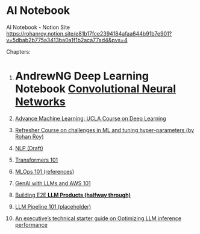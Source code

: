 # AI Notebook
AI Notebook - Notion Site
https://rohanroy.notion.site/e81b17fce2394184afaa644b91b7e901?v=5dbab2b775a3413ba0a1f1b2aca77ad4&pvs=4

Chapters: 
1. # AndrewNG Deep Learning Notebook [Convolutional Neural Networks](https://www.notion.so/Convolutional-Neural-Networks-8fa9d2f4158d4192ac7bfc8170875bfa?pvs=21)

2. [Advance Machine Learning: UCLA Course on Deep Learning](https://www.notion.so/Advance-Machine-Learning-UCLA-Course-on-Deep-Learning-1333afd85f8080dca6add3c37bc788ba?pvs=21)

3. [Refresher Course on challenges in ML and tuning hyper-parameters (by Rohan Roy)](https://www.notion.so/Refresher-Course-on-challenges-in-ML-and-tuning-hyper-parameters-by-Rohan-Roy-3b7e5940b25f4829951a29d67622d1c1?pvs=21)

4. [NLP (Draft)](https://www.notion.so/NLP-Draft-df77ff93928040cf956f045d0f0b163f?pvs=21)

5. [Transformers 101](https://www.notion.so/Transformers-101-aa95d6a58cee4048bf4745c25b5b2d5e?pvs=21)

6. [MLOps 101 (references)](https://www.notion.so/MLOps-101-references-9b32516c0df0426ea1571674ed81f5bb?pvs=21)

7. [GenAI with LLMs and AWS 101](https://www.notion.so/GenAI-with-LLMs-and-AWS-101-f654e6742da3452fb618fc0c64e15593?pvs=21)

8. [Building E2E **LLM Products (halfway through)**](https://www.notion.so/Building-E2E-LLM-Products-halfway-through-469b93805d36448493b02a638d10e7f2?pvs=21)

9. [LLM Pipeline 101 (placeholder)](https://www.notion.so/LLM-Pipeline-101-placeholder-02bf2604bb8e4d3c9c26a512d2345bdb?pvs=21)

10. [An executive’s technical starter guide on Optimizing LLM inference performance](https://www.notion.so/An-executive-s-technical-starter-guide-on-Optimizing-LLM-inference-performance-f8fb10c1655a412880a4042dbeefe324?pvs=21)
